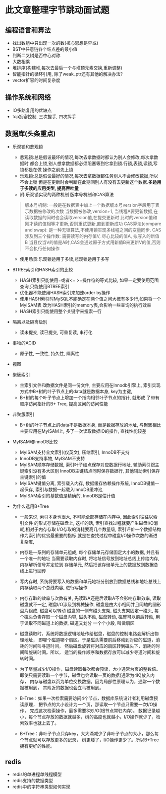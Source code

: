 # 此文章整理字节跳动面试题

## 编程语言和算法
- 找出数组中只出现一次的数(核心思想是异或)
- BST中任意链各个结点差的最小值
- 判断二叉树是否中心对称
- 大数相乘
- 堆排序(构建堆,每次去最后一个与堆顶元素交换,重新调整)
- 智能指针的循环引用, 除了weak_ptr还有其他的解决办法?
- vector扩容的时间复杂度 

## 操作系统和网络
- IO多路复用的优缺点
- tcp拥塞控制, 三次握手, 四次挥手


## 数据库(头条重点)
- 乐观锁和悲观锁
	- 悲观锁:总是假设最坏的情况,每次去拿数据时都认为别人会修改,每次拿数据时
	都会上锁,别人想拿数据都必须阻塞等到它拿到锁.行锁,表锁,读锁,写锁都是在做
	操作之前先上锁
	- 乐观锁:总是假设最好的情况,每次去拿数据都任务别人不会修改数据,所以不会上锁
	但是在更新时会判断在此期间别人有没有去更新这个数据.**多适用于多读的应用类型,
	提高吞吐量**
	- 附:乐观锁实现的两种机制   版本号机制和CAS算法
	> 版本号机制: 一般是在数据表中加上一个数据版本号version字段用于表示数据被修改的次数
	> 当数据被修改,version+1, 当线程A要更新数据,在读取数据的同时也会读取version值,在提交更新时
	> 此时的version值和刚才读的值相等才更新,否则重试更新,直到更新成功
	> CAS算法(compare and swap): 是一种无锁算法,不使用锁实现多线程之间的变量同步.
	>	CAS涉及到三个操作数: 需要读写的内存值V, 尽心比较的值A, 拟写入的新值B
	> 当且仅当V的值是A时,CAS会通过原子方式用新值B来更新V的值,否则不会执行任何操作

	- 使用场景:乐观锁适用于多读,悲观锁适用于多写
- BTREE索引和HASH索引的比较
	- HASH索引只能使用=或者<= >=操作符的等式比较, 如果一定要使用范围查询,只能使用BTREE索引
	- 优化器不能使用HASH索引来加速order by操作
	- 使用HASH索引时MySQL不能确定在两个值之间大概有多少行,如果将一个MyISAM表
	改为HASH索引的memory表,会影响一些查询的执行效率
	- HASH索引只能使用整个关键字来搜索一行
- 隔离以及隔离级别
	- 读未提交, 读已提交, 可重复读, 串行化
- 事物的ACID
	- 原子性, 一致性, 持久性, 隔离性 
- 视图
- 聚簇索引
	- 主索引文件和数据文件是同一份文件, 主要应用在Innodb引擎上, 
	索引实现方式中B+树的叶子节点上的data就是数据本身, key为主键, 
	- B+树的每个叶子节点上增加一个指向相邻叶子节点的指针, 就形成
	了带有顺序访问指针的B+ Tree, 提高区间的访问性能
- 非聚簇索引
	- B+树的叶子节点上的data不是数据本身, 而是数据存放的地址, 与聚簇相比
	  主要应用在MyISAM上, 多了一次读取数据IO的操作, 查找性能较差
- MyISAM和InnoDB比较
	- MyISAM支持全文索引(仅英文), 压缩索引, InnoDB不支持
	- InnoDB支持事物, MyISAM不支持
	- MyISAM顺序存储数据, 索引叶子结点保存对应数据行地址, 辅助索引跟主键索引没有多大区别
	  InnoDB主键结点同时保存数据行, 其他辅助索引保存主键索引的值
	- MyISAM键值分离, 索引载入内存, 数据缓存依赖操作系统, 
	  InnoDB键值一起保存, 索引与数据一起载入InnoDB缓冲池,
	- MyISAM索引的基数值是精确的, InnoDB是估计值
- 为什么选用B+Tree
	- 一般来说, 索引本身也很大, 不可能全部存储在内存中, 因此索引往往以索引文件
	  的形式存储在磁盘上, 这样的话, 索引查找过程就要产生磁盘I/O消耗,相对于内存存取
	  I/O存取的消耗要高几个数量级, 索引评价一个数据结构作为索引的优劣最重要的指标
	  就是在查找过程中磁盘I/O操作次数的渐进复杂度, 
	- 内存是一系列的存储单元组成, 每个存储单元存储固定大小的数据, 并且有一个唯一的地址
	  当需要读取内存时, 将地址信号放到地址总线上传给内存, 内存解析信号并定位到
	  存储单元, 然后把该存储单元上的数据放到数据总线上进行回传
	- 写内存时, 系统将要写入的数据和单元地址分别放到数据总线和地址总线上
	  内存读取两个总线内容, 进行写操作
	- 内存存取的效率与次数有关, 先读取A还是后读取A不会影响存取效率, 读取磁盘就不一定, 
	  磁盘I/O涉及到机械操作, 磁盘是由大小相同并且同轴的圆形盘片组成, 磁盘可以转动
	  磁盘的一侧有磁头支架, 磁头支架固定一磁头, 每个磁头负责存取一个磁盘内容,
	  磁头不动, 磁盘转动, 磁臂可以前后转动, 用于读取不同磁道上的数据, 磁道又划分
	  一个个小段, 叫做扇区
	- 磁盘读取时，系统将数据逻辑地址传给磁盘，磁盘的控制电路会解析出物理地址，
	  即哪个磁道哪个扇区。于是磁头需要前后移动到对应的磁道，消耗的时间叫寻道时间，
	  然后磁盘旋转将对应的扇区转到磁头下，消耗的时间叫旋转时间。所以，
	  适当的操作顺序和数据存放可以减少寻道时间和旋转时间。
	- 为了尽量减少I/O操作，磁盘读取每次都会预读，大小通常为页的整数倍。
	  即使只需要读取一个字节，磁盘也会读取一页的数据(通常为4K)放入内存，
	  内存与磁盘以页为单位交换数据。因为局部性原理认为，通常一个数据被用到，
	  其附近的数据也会立马被用到。
	- B-Tree：如果一次检索需要访问4个节点，数据库系统设计者利用磁盘预读原理，
	  把节点的大小设计为一个页，那读取一个节点只需要一次I/O操作，
	  完成这次检索操作，最多需要3次I/O(根节点常驻内存)。
	  数据记录越小，每个节点存放的数据就越多，树的高度也就越小，I/O操作就少了，检索效率也就上去了。

	- B+Tree：非叶子节点只存key，大大滴减少了非叶子节点的大小，那么每个节点就可以存放更多的记录，
	  树更矮了，I/O操作更少了。所以B+Tree拥有更好的性能。



## redis
- redis的单进程单线程模型
- redis支持的数据类型
- redis中的字符串类型如何实现

